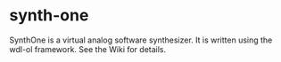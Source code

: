 # synth-one

SynthOne is a virtual analog software synthesizer. It is written using the wdl-ol framework. See the Wiki for details.
